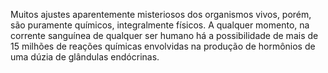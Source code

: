 ﻿Muitos ajustes aparentemente misteriosos dos organismos vivos, porém, são puramente químicos, integralmente físicos. A qualquer momento, na corrente sanguínea de qualquer ser humano há a possibilidade de mais de 15 milhões de reações químicas envolvidas na produção de hormônios de uma dúzia de glândulas endócrinas.